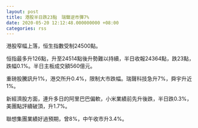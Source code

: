 ```yaml
---
layout: post
title: 港股半日跌23點　瑞聲逆市彈7%
date: 2020-05-20 12:12:48.000000000 +08:00
categories: rss
---
```


港股窄幅上落，恒生指數受制24500點。

恒指最多升126點，升至24514點後升勢難以持續，半日收報24364點，跌23點，跌幅0.1%。半日主板成交額560億元。

重磅股騰訊升1%，港交所升0.4%，限制大市跌幅。瑞聲科技急升7%，舜宇升近1%。

新經濟股方面，連升多日的阿里巴巴偏軟，小米業績前先升後跌，半日跌0.3%，美團點評續破頂，升1.7%。

聯想集團業績好過預期，曾8%，中午收市升3.4%。
